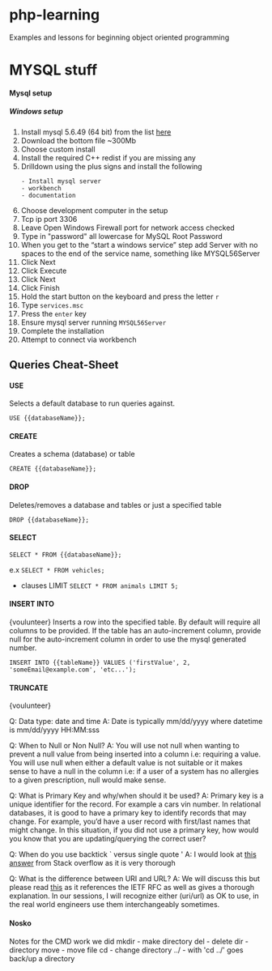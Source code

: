 # php-learning
Examples and lessons for beginning object oriented programming


# MYSQL stuff


#### Mysql setup

##### Windows setup
1. Install mysql 5.6.49 (64 bit) from the list [here](https://downloads.mysql.com/archives/installer)
1. Download the bottom file ~300Mb
1. Choose custom install
1. Install the required C++ redist if you are missing any
1. Drilldown using the plus signs and install the following
    ```
    - Install mysql server
    - workbench
    - documentation
    ```
1. Choose development computer in the setup
1. Tcp ip port 3306
1. Leave Open Windows Firewall port for network access checked
1. Type in "password" all lowercase for MySQL Root Password
1. When you get to the “start a windows service” step add Server with no spaces to the end of the service name, something like MYSQL56Server
1. Click Next
1. Click Execute
1. Click Next
1. Click Finish
1. Hold the start button on the keyboard and press the letter `r`
1. Type `services.msc`
1. Press the `enter` key
1. Ensure mysql server running `MYSQL56Server`
1. Complete the installation
1. Attempt to connect via workbench


## Queries Cheat-Sheet


#### USE
Selects a default database to run queries against.

```
USE {{databaseName}};
```

#### CREATE
Creates a schema (database) or table

```
CREATE {{databaseName}};
```

#### DROP
Deletes/removes a database and tables or just a specified table

```
DROP {{databaseName}};
```

#### SELECT

```
SELECT * FROM {{databaseName}};
```
e.x `SELECT * FROM vehicles;`

- clauses
LIMIT
`SELECT * FROM animals LIMIT 5;`

#### INSERT INTO
{voulunteer}
Inserts a row into the specified table. By default will require all columns to be provided. If the table has an auto-increment column, provide null for the auto-increment column in order to use the mysql generated number.

```
INSERT INTO {{tableName}} VALUES ('firstValue', 2, 'someEmail@example.com', 'etc...');
```


#### TRUNCATE
{voulunteer}




Q: Data type: date and time
A: Date is typically mm/dd/yyyy where datetime is mm/dd/yyyy HH:MM:sss

Q: When to Null or Non Null?
A: You will use not null when wanting to prevent a null value from being inserted into a column i.e: requiring a value. You will use null when either a default value is not suitable or it makes sense to have a null in the column i.e: if a user of a system has no allergies to a given prescription, null would make sense.

Q: What is Primary Key and why/when should it be used?
A: Primary key is a unique identifier for the record. For example a cars vin number. In relational databases, it is good to have a primary key to identify records that may change. For example, you’d have a user record with first/last names that might change. In this situation, if you did not use a primary key, how would you know that you are updating/querying the correct user?

Q: When do you use backtick ` versus single quote '
A: I would look at [this answer](https://stackoverflow.com/questions/11321491/when-to-use-single-quotes-double-quotes-and-backticks-in-mysql) from Stack overflow as it is very thorough 

Q: What is the difference between URI and URL?
A: We will discuss this but please read [this](https://stackoverflow.com/questions/176264/what-is-the-difference-between-a-uri-a-url-and-a-urn) as it references the IETF RFC as well as gives a thorough explanation. In our sessions, I will recognize either (uri/url) as OK to use, in the real world engineers use them interchangeably sometimes.

#### Nosko
Notes for the CMD work we did
mkdir  -  make directory
del  -  delete 
dir  -  directory
move  -  move file
cd  -  change directory
../  -  with 'cd ../' goes back/up a directory